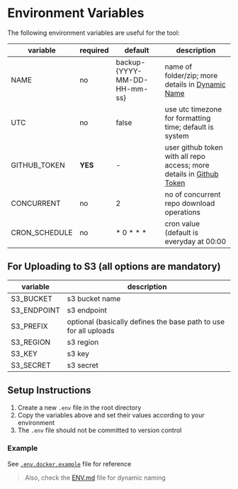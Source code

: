 # Environment Variables

The following environment variables are useful for the tool:

| variable      | required | default                      | description                                                                                                                                                                                 |      
|---------------|----------|------------------------------|---------------------------------------------------------------------------------------------------------------------------------------------------------------------------------------------|       
| NAME          | no       | backup-{YYYY-MM-DD-HH-mm-ss} | name of folder/zip; more details in [Dynamic Name](#dynamic-name)                                                                                                                           |    
| UTC           | no       | false                        | use utc timezone for formatting time; default is system                                                                                                                                     |  
| GITHUB_TOKEN  | **YES**  | -                            | user github token with all repo access; more details in [Github Token](https://docs.github.com/en/authentication/keeping-your-account-and-data-secure/managing-your-personal-access-tokens) |    
| CONCURRENT    | no       | 2                            | no of concurrent repo download operations                                                                                                                                                   |
| CRON_SCHEDULE | no       | * 0 * * *                    | cron value (default is everyday at 00:00                                                                                                                                                    |

## For Uploading to S3 (all options are mandatory)

| variable    | description                                                      |
|-------------|------------------------------------------------------------------|
| S3_BUCKET   | s3 bucket name                                                   |
| S3_ENDPOINT | s3 endpoint                                                      |
| S3_PREFIX   | optional (basically defines the base path to use for all uploads |
| S3_REGION   | s3 region                                                        |
| S3_KEY      | s3 key                                                           |
| S3_SECRET   | s3 secret                                                        |


## Setup Instructions

1. Create a new `.env` file in the root directory
2. Copy the variables above and set their values according to your environment
3. The `.env` file should not be committed to version control

### Example

See [`.env.docker.example`](.env.docker.example) file for reference

> Also, check the [ENV.md](ENV.md) file for dynamic naming
